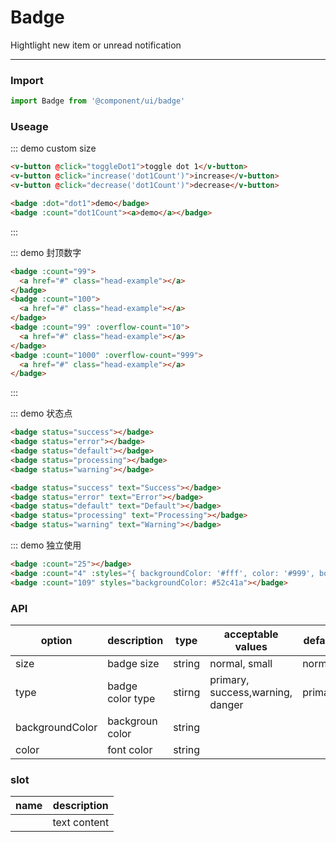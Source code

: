 <script>
export default {
  data() {
    return {
      dot1: false,
      dot1Count: 0
    }
  },
  methods: {
    toggleDot1() {
      this.dot1 = !this.dot1;
    },
    increase(key) {
      this[key] += 1;
    },
    decrease(key) {
      this[key] -= 1;
    }
  }
}
</script>

<style lang="less">
.head-example {
    width: 42px;
    height: 42px;
    border-radius: 4px;
    background: #eee;
    display: inline-block;
}

.vnt-badge {
  &:not(.vnt-badge-status) {
    margin-right: 20px;
  }
}
</style>

# Badge
Hightlight new item or unread notification

----

### Import
```javascript
import Badge from '@component/ui/badge'
```

### Useage
::: demo custom size
```html
<v-button @click="toggleDot1">toggle dot 1</v-button>
<v-button @click="increase('dot1Count')">increase</v-button>
<v-button @click="decrease('dot1Count')">decrease</v-button>

<badge :dot="dot1">demo</badge>
<badge :count="dot1Count"><a>demo</a></badge>
```
:::

::: demo 封顶数字
```html
<badge :count="99">
  <a href="#" class="head-example"></a>
</badge>
<badge :count="100">
  <a href="#" class="head-example"></a>
</badge>
<badge :count="99" :overflow-count="10">
  <a href="#" class="head-example"></a>
</badge>
<badge :count="1000" :overflow-count="999">
  <a href="#" class="head-example"></a>
</badge>
```
:::

::: demo 状态点
```html
<badge status="success"></badge>
<badge status="error"></badge>
<badge status="default"></badge>
<badge status="processing"></badge>
<badge status="warning"></badge>

<badge status="success" text="Success"></badge>
<badge status="error" text="Error"></badge>
<badge status="default" text="Default"></badge>
<badge status="processing" text="Processing"></badge>
<badge status="warning" text="Warning"></badge>
```

::: demo 独立使用
```html
<badge :count="25"></badge>
<badge :count="4" :styles="{ backgroundColor: '#fff', color: '#999', boxShadow: '0 0 0 1px #d9d9d9 inset' }"></badge>
<badge :count="109" styles="backgroundColor: #52c41a"></badge>
```

### API
| option          | description      | type   | acceptable values                | default |
| --------------- | ---------------- | ------ | -------------------------------- | ------- |
| size            | badge size       | string | normal, small                    | normal  |
| type            | badge color type | stirng | primary, success,warning, danger | primary |
| backgroundColor | backgroun color  | string |                                  |         |
| color           | font color       | string |                                  |         |

### slot
| name | description  |
| ---- | ------------ |
|      | text content |
